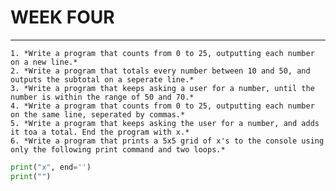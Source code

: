 # WEEK FOUR
---
    1. *Write a program that counts from 0 to 25, outputting each number on a new line.*
    2. *Write a program that totals every number between 10 and 50, and outputs the subtotal on a seperate line.*
    3. *Write a program that keeps asking a user for a number, until the number is within the range of 50 and 70.*
    4. *Write a program that counts from 0 to 25, outputting each number on the same line, seperated by commas.*
    5. *Write a program that keeps asking the user for a number, and adds it toa a total. End the program with x.*
    6. *Write a program that prints a 5x5 grid of x's to the console using only the following print command and two loops.* 
  ```python
  print("x", end='')
  print("")
  ``` 
